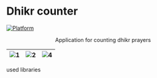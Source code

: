 
<h1>Dhikr counter</h1>

[![Platform](https://img.shields.io/badge/Platform-Android%20%7C%20IOS%20%7C%20Web-green)](https://flutter.dev/)

<p align="center">
    Application for counting dhikr prayers
</p>

| ![1](https://github.com/OlegPark/Dhikr_counter/assets/127476229/3376bd9f-a574-40d6-9914-00b9df2337b0) | ![2](https://github.com/OlegPark/Dhikr_counter/assets/127476229/8a6d8304-3df2-4b5b-822b-850f8b1b9b1e) | ![4](https://github.com/OlegPark/Dhikr_counter/assets/127476229/c8ab49ea-bf84-4ccf-ac9d-7a556d7fbb6d) |
| :------------: | :------------: | :------------: |

used libraries
